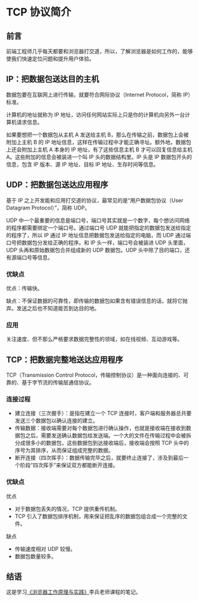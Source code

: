 # TCP 协议简介

## 前言

前端工程师几乎每天都要和浏览器打交道，所以，了解浏览器是如何工作的，能够使我们快速定位问题和提升用户体验。

## IP：把数据包送达目的主机

数据包要在互联网上进行传输，就要符合网际协议（Internet Protocol，简称 IP）标准。

计算机的地址就称为 IP 地址，访问任何网站实际上只是你的计算机向另外一台计算机请求信息。

如果要想把一个数据包从主机 A 发送给主机 B，那么在传输之前，数据包上会被附加上主机 B 的 IP 地址信息，这样在传输过程中才能正确寻址。额外地，数据包上还会附加上主机 A 本身的 IP 地址，有了这些信息主机 B 才可以回复信息给主机 A。这些附加的信息会被装进一个叫 IP 头的数据结构里。IP 头是 IP 数据包开头的信息，包含 IP 版本、源 IP 地址、目标 IP 地址、生存时间等信息。

## UDP：把数据包送达应用程序

基于 IP 之上开发能和应用打交道的协议，最常见的是“用户数据包协议（User Datagram Protocol）”，简称 UDP。

UDP 中一个最重要的信息是端口号，端口号其实就是一个数字，每个想访问网络的程序都需要绑定一个端口号。通过端口号 UDP 就能把指定的数据包发送给指定的程序了，所以 IP 通过 IP 地址信息把数据包发送给指定的电脑，而 UDP 通过端口号把数据包分发给正确的程序。和 IP 头一样，端口号会被装进 UDP 头里面，UDP 头再和原始数据包合并组成新的 UDP 数据包。UDP 头中除了目的端口，还有源端口号等信息。

### 优缺点

优点：传输快。

缺点：不保证数据的可靠性，即传输的数据包如果含有错误信息的话，就将它抛弃。发送之后也不知道能否到达目的地。

### 应用

关注速度、但不那么严格要求数据完整性的领域，如在线视频、互动游戏等。

## TCP：把数据完整地送达应用程序

TCP（Transmission Control Protocol，传输控制协议）是一种面向连接的、可靠的、基于字节流的传输层通信协议。

### 连接过程

- 建立连接（三次握手）：是指在建立一个 TCP 连接时，客户端和服务器总共要发送三个数据包以确认连接的建立。
- 传输数据：接收端需要对每个数据包进行确认操作，也就是接收端在接收到数据包之后，需要发送确认数据包给发送端。一个大的文件在传输过程中会被拆分成很多小的数据包，这些数据包到达接收端后，接收端会按照 TCP 头中的序号为其排序，从而保证组成完整的数据。
- 断开连接（四次挥手）：数据传输完毕之后，就要终止连接了，涉及到最后一个阶段“四次挥手”来保证双方都能断开连接。

### 优缺点

优点
- 对于数据包丢失的情况，TCP 提供重传机制。
- TCP 引入了数据包排序机制，用来保证把乱序的数据包组合成一个完整的文件。

缺点
- 传输速度相对 UDP 较慢。
- 数据包数量较多。

## 结语

这是学习[《浏览器工作原理与实践》](https://time.geekbang.org/column/intro/216)李兵老师课程的笔记。